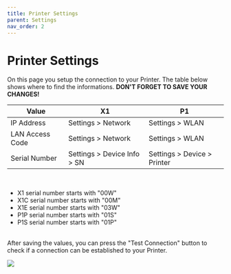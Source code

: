 ```yaml
---
title: Printer Settings
parent: Settings
nav_order: 2
---
```


# Printer Settings

On this page you setup the connection to your Printer.
The table below shows where to find the informations.
**DON'T FORGET TO SAVE YOUR CHANGES!**

| Value           | X1                          | P1                          |
|-----------------|-----------------------------|-----------------------------|
| IP Address      | Settings > Network          | Settings > WLAN             |
| LAN Access Code | Settings > Network          | Settings > WLAN             |
| Serial Number   | Settings > Device Info > SN | Settings > Device > Printer |

<br>

- X1 serial number starts with "00W"
- X1C serial number starts with "00M"
- X1E serial number starts with "03W"
- P1P serial number starts with "01S"
- P1S serial number starts with "01P"

<br>
After saving the values, you can press the "Test Connection" button to check if a connection can be established to your Printer.
<br>


![](../../assets/img/printer-settings.png)